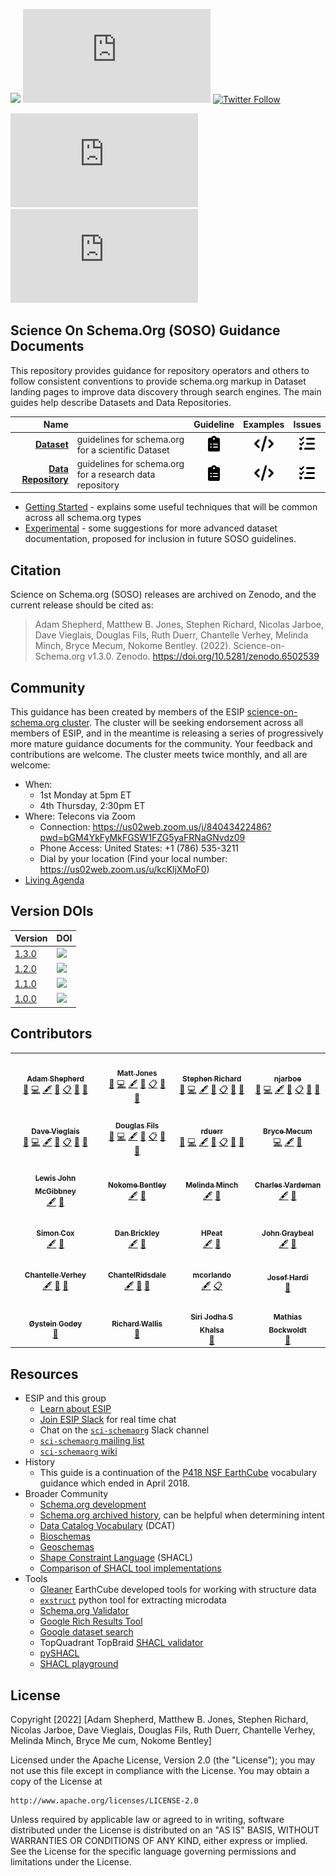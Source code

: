 <a id="top"></a>
[<img src ="https://zenodo.org/badge/DOI/10.5281/zenodo.6502539.svg"/>](https://doi.org/10.5281/zenodo.6502539) 
![GitHub release (latest by date)](https://img.shields.io/github/v/release/ESIPFed/science-on-schema.org)
[![Twitter Follow](https://img.shields.io/twitter/follow/ScienceOnSchema.svg?style=social&label=Follow)](https://twitter.com/ScienceOnSchema)

![GitHub last commit](https://img.shields.io/github/last-commit/ESIPFed/science-on-schema.org)
![GitHub contributors](https://img.shields.io/github/contributors/ESIPFed/science-on-schema.org)


<a id="guides"></a>
## Science On Schema.Org (SOSO) Guidance Documents ##

This repository provides guidance for repository operators and others to follow consistent conventions to provide schema.org markup in Dataset landing pages to improve data discovery through search engines. The main guides help describe Datasets and Data Repositories.

| Name | | Guideline | Examples | Issues |
| --:  | --- | :-: | :-: | :-: |
| __[Dataset](/guides/Dataset.md)__ | guidelines for schema.org for a scientific Dataset | [<img src="/assets/images/clipboard-list-solid.svg" height="25px"/>](/guides/Dataset.md) | [<img src="/assets/images/code-solid.svg" height="25px"/>](/examples/dataset) | [<img src="/assets/images/list-check-solid.svg" height="25px"/>](/issues?q=is%3Aissue+is%3Aopen+label%3ADataset) |
| __[Data Repository](/guides/DataRepository.md)__ | guidelines for schema.org for a research data repository | [<img src="/assets/images/clipboard-list-solid.svg" height="25px"/>](/guides/DataRepository.md) | [<img src="/assets/images/code-solid.svg" height="25px"/>](/examples/data-repository) | [<img src="/assets/images/list-check-solid.svg" height="25px"/>](/issues?q=is%3Aissue+is%3Aopen+label%3ADataRepository) |

* [Getting Started](/guides/GETTING-STARTED.md) - explains some useful techniques that will be common across all schema.org types
* [Experimental](/guides/Experimental.md) - some suggestions for more advanced dataset documentation, proposed for inclusion in future SOSO guidelines. 

## Citation

Science on Schema.org (SOSO) releases are archived on Zenodo, and the current release should be cited as:

>  Adam Shepherd, Matthew B. Jones, Stephen Richard,  Nicolas Jarboe, Dave Vieglais, Douglas Fils, Ruth Duerr, Chantelle Verhey, Melinda Minch, Bryce Mecum, Nokome Bentley. (2022). Science-on-Schema.org v1.3.0. Zenodo. https://doi.org/10.5281/zenodo.6502539

## Community 

This guidance has been created by members of the ESIP [science-on-schema.org cluster](http://wiki.esipfed.org/index.php/Schema.org_Cluster). The cluster will be seeking endorsement across all members of ESIP, and in the meantime is releasing a series of progressively more mature guidance documents for the community. Your feedback and contributions are welcome. The cluster meets twice monthly, and all are welcome:

- When: 
    - 1st Monday at 5pm ET
    - 4th Thursday, 2:30pm ET
- Where: Telecons via Zoom
    - Connection: https://us02web.zoom.us/j/84043422486?pwd=bGM4YkFyMkFGSW1FZG5yaFRNaGNvdz09
    - Phone Access: United States: +1 (786) 535-3211
    - Dial by your location (Find your local number: https://us02web.zoom.us/u/kcKljXMoF0)
- [Living Agenda](https://docs.google.com/document/d/1tIlDVnKeocO1E_SSbNaldv0avORfGFdmYDNk_3ub6ik/edit?ts=5d9ed12d)

## Version DOIs

| Version | DOI |
| ------------- | ------------- |
|[1.3.0](https://github.com/ESIPFed/science-on-schema.org/releases/tag/1.3.0)|[<img src="https://zenodo.org/badge/DOI/10.5281/zenodo.6502539.svg"/>](https://doi.org/10.5281/zenodo.6502539)|
|[1.2.0](https://github.com/ESIPFed/science-on-schema.org/releases/tag/1.2.0)|[<img src="https://zenodo.org/badge/DOI/10.5281/zenodo.4477164.svg"/>](https://doi.org/10.5281/zenodo.4477164)|
|[1.1.0](https://github.com/ESIPFed/science-on-schema.org/releases/tag/1.1.0)|[<img src="https://zenodo.org/badge/DOI/10.5281/zenodo.3736235.svg"/>](https://doi.org/10.5281/zenodo.3736235)|
|[1.0.0](https://github.com/ESIPFed/science-on-schema.org/releases/tag/1.0.0)|[<img src ="https://zenodo.org/badge/DOI/10.5281/zenodo.2628756.svg"/>](https://doi.org/10.5281/zenodo.2628756)|

## Contributors

<!-- ALL-CONTRIBUTORS-LIST:START - Do not remove or modify this section -->
<!-- prettier-ignore-start -->
<!-- markdownlint-disable -->
<table>
  <tr>
    <td align="center"><a href="https://www.whoi.edu/"><img src="https://avatars.githubusercontent.com/u/2117576?v=4?s=50" width="50px;" alt=""/><br /><sub><b>Adam Shepherd</b></sub></a><br /><a href="#design-ashepherd" title="Design">🎨</a> <a href="https://github.com/ESIPFed/science-on-schema/commits?author=ashepherd" title="Code">💻</a> <a href="#content-ashepherd" title="Content">🖋</a> <a href="https://github.com/ESIPFed/science-on-schema/commits?author=ashepherd" title="Documentation">📖</a> <a href="#eventOrganizing-ashepherd" title="Event Organizing">📋</a> <a href="#ideas-ashepherd" title="Ideas, Planning, & Feedback">🤔</a> <a href="#maintenance-ashepherd" title="Maintenance">🚧</a></td>
    <td align="center"><a href="http://matt.magisa.org/"><img src="https://avatars.githubusercontent.com/u/766407?v=4?s=50" width="50px;" alt=""/><br /><sub><b>Matt Jones</b></sub></a><br /><a href="#design-mbjones" title="Design">🎨</a> <a href="https://github.com/ESIPFed/science-on-schema/commits?author=mbjones" title="Code">💻</a> <a href="#content-mbjones" title="Content">🖋</a> <a href="https://github.com/ESIPFed/science-on-schema/commits?author=mbjones" title="Documentation">📖</a> <a href="#eventOrganizing-mbjones" title="Event Organizing">📋</a> <a href="#ideas-mbjones" title="Ideas, Planning, & Feedback">🤔</a> <a href="#maintenance-mbjones" title="Maintenance">🚧</a></td>
    <td align="center"><a href="http://lab.usgin.org/"><img src="https://avatars.githubusercontent.com/u/513380?v=4?s=50" width="50px;" alt=""/><br /><sub><b>Stephen Richard</b></sub></a><br /><a href="#design-smrgeoinfo" title="Design">🎨</a> <a href="https://github.com/ESIPFed/science-on-schema/commits?author=smrgeoinfo" title="Code">💻</a> <a href="#content-smrgeoinfo" title="Content">🖋</a> <a href="https://github.com/ESIPFed/science-on-schema/commits?author=smrgeoinfo" title="Documentation">📖</a> <a href="#eventOrganizing-smrgeoinfo" title="Event Organizing">📋</a> <a href="#ideas-smrgeoinfo" title="Ideas, Planning, & Feedback">🤔</a> <a href="#maintenance-smrgeoinfo" title="Maintenance">🚧</a></td>
    <td align="center"><a href="https://github.com/njarboe"><img src="https://avatars.githubusercontent.com/u/1278789?v=4?s=50" width="50px;" alt=""/><br /><sub><b>njarboe</b></sub></a><br /><a href="#design-njarboe" title="Design">🎨</a> <a href="https://github.com/ESIPFed/science-on-schema/commits?author=njarboe" title="Code">💻</a> <a href="#content-njarboe" title="Content">🖋</a> <a href="https://github.com/ESIPFed/science-on-schema/commits?author=njarboe" title="Documentation">📖</a> <a href="#eventOrganizing-njarboe" title="Event Organizing">📋</a> <a href="#ideas-njarboe" title="Ideas, Planning, & Feedback">🤔</a> <a href="#maintenance-njarboe" title="Maintenance">🚧</a></td>
  </tr>
  <tr>
    <td align="center"><a href="http://people.ku.edu/~vieglais"><img src="https://avatars.githubusercontent.com/u/605409?v=4?s=50" width="50px;" alt=""/><br /><sub><b>Dave Vieglais</b></sub></a><br /><a href="#design-datadavev" title="Design">🎨</a> <a href="https://github.com/ESIPFed/science-on-schema/commits?author=datadavev" title="Code">💻</a> <a href="#content-datadavev" title="Content">🖋</a> <a href="https://github.com/ESIPFed/science-on-schema/commits?author=datadavev" title="Documentation">📖</a> <a href="#eventOrganizing-datadavev" title="Event Organizing">📋</a> <a href="#ideas-datadavev" title="Ideas, Planning, & Feedback">🤔</a> <a href="#maintenance-datadavev" title="Maintenance">🚧</a></td>
    <td align="center"><a href="https://github.com/fils"><img src="https://avatars.githubusercontent.com/u/57170?v=4?s=50" width="50px;" alt=""/><br /><sub><b>Douglas Fils</b></sub></a><br /><a href="#design-fils" title="Design">🎨</a> <a href="https://github.com/ESIPFed/science-on-schema/commits?author=fils" title="Code">💻</a> <a href="#content-fils" title="Content">🖋</a> <a href="https://github.com/ESIPFed/science-on-schema/commits?author=fils" title="Documentation">📖</a> <a href="#eventOrganizing-fils" title="Event Organizing">📋</a> <a href="#ideas-fils" title="Ideas, Planning, & Feedback">🤔</a> <a href="#maintenance-fils" title="Maintenance">🚧</a></td>
    <td align="center"><a href="https://github.com/rduerr"><img src="https://avatars.githubusercontent.com/u/1544892?v=4?s=50" width="50px;" alt=""/><br /><sub><b>rduerr</b></sub></a><br /><a href="#design-rduerr" title="Design">🎨</a> <a href="https://github.com/ESIPFed/science-on-schema/commits?author=rduerr" title="Code">💻</a> <a href="#content-rduerr" title="Content">🖋</a> <a href="https://github.com/ESIPFed/science-on-schema/commits?author=rduerr" title="Documentation">📖</a> <a href="#eventOrganizing-rduerr" title="Event Organizing">📋</a> <a href="#ideas-rduerr" title="Ideas, Planning, & Feedback">🤔</a> <a href="#maintenance-rduerr" title="Maintenance">🚧</a></td>
    <td align="center"><a href="https://brycemecum.com/"><img src="https://avatars.githubusercontent.com/u/563?v=4?s=50" width="50px;" alt=""/><br /><sub><b>Bryce Mecum</b></sub></a><br /><a href="https://github.com/ESIPFed/science-on-schema/commits?author=amoeba" title="Code">💻</a> <a href="#content-amoeba" title="Content">🖋</a> <a href="https://github.com/ESIPFed/science-on-schema/commits?author=amoeba" title="Documentation">📖</a></td>
  </tr>
  <tr>
    <td align="center"><a href="http://people.apache.org/keys/committer/lewismc"><img src="https://avatars.githubusercontent.com/u/1165719?v=4?s=50" width="50px;" alt=""/><br /><sub><b>Lewis John McGibbney</b></sub></a><br /><a href="#content-lewismc" title="Content">🖋</a> <a href="https://github.com/ESIPFed/science-on-schema/commits?author=lewismc" title="Documentation">📖</a></td>
    <td align="center"><a href="https://github.com/nokome"><img src="https://avatars.githubusercontent.com/u/1152336?v=4?s=50" width="50px;" alt=""/><br /><sub><b>Nokome Bentley</b></sub></a><br /><a href="#content-nokome" title="Content">🖋</a> <a href="https://github.com/ESIPFed/science-on-schema/commits?author=nokome" title="Documentation">📖</a></td>
    <td align="center"><a href="http://melindaminch.com/"><img src="https://avatars.githubusercontent.com/u/547883?v=4?s=50" width="50px;" alt=""/><br /><sub><b>Melinda Minch</b></sub></a><br /><a href="#content-nein09" title="Content">🖋</a> <a href="https://github.com/ESIPFed/science-on-schema/commits?author=nein09" title="Documentation">📖</a></td>
    <td align="center"><a href="https://github.com/charlesvardeman"><img src="https://avatars.githubusercontent.com/u/64625?v=4?s=50" width="50px;" alt=""/><br /><sub><b>Charles Vardeman</b></sub></a><br /><a href="#content-charlesvardeman" title="Content">🖋</a> <a href="https://github.com/ESIPFed/science-on-schema/commits?author=charlesvardeman" title="Documentation">📖</a></td>
  </tr>
  <tr>
    <td align="center"><a href="http://people.csiro.au/C/S/Simon-Cox"><img src="https://avatars.githubusercontent.com/u/608303?v=4?s=50" width="50px;" alt=""/><br /><sub><b>Simon Cox</b></sub></a><br /><a href="#content-dr-shorthair" title="Content">🖋</a> <a href="https://github.com/ESIPFed/science-on-schema/commits?author=dr-shorthair" title="Documentation">📖</a></td>
    <td align="center"><a href="https://danbri.org/"><img src="https://avatars.githubusercontent.com/u/170265?v=4?s=50" width="50px;" alt=""/><br /><sub><b>Dan Brickley</b></sub></a><br /><a href="#content-danbri" title="Content">🖋</a> <a href="https://github.com/ESIPFed/science-on-schema/commits?author=danbri" title="Documentation">📖</a></td>
    <td align="center"><a href="https://github.com/HPeat"><img src="https://avatars.githubusercontent.com/u/57996021?v=4?s=50" width="50px;" alt=""/><br /><sub><b>HPeat</b></sub></a><br /><a href="#content-HPeat" title="Content">🖋</a> <a href="https://github.com/ESIPFed/science-on-schema/commits?author=HPeat" title="Documentation">📖</a></td>
    <td align="center"><a href="http://www.linkedin.com/in/johngraybeal/"><img src="https://avatars.githubusercontent.com/u/1266896?v=4?s=50" width="50px;" alt=""/><br /><sub><b>John Graybeal</b></sub></a><br /><a href="#content-graybeal" title="Content">🖋</a> <a href="https://github.com/ESIPFed/science-on-schema/commits?author=graybeal" title="Documentation">📖</a></td>
  </tr>
  <tr>
    <td align="center"><a href="https://github.com/chantelleverhey"><img src="https://avatars.githubusercontent.com/u/70176780?v=4?s=50" width="50px;" alt=""/><br /><sub><b>Chantelle Verhey</b></sub></a><br /><a href="#content-chantelleverhey" title="Content">🖋</a> <a href="https://github.com/ESIPFed/science-on-schema/commits?author=chantelleverhey" title="Documentation">📖</a> <a href="#ideas-chantelleverhey" title="Ideas, Planning, & Feedback">🤔</a></td>
    <td align="center"><a href="https://github.com/ChantelRidsdale"><img src="https://avatars.githubusercontent.com/u/75498385?v=4?s=50" width="50px;" alt=""/><br /><sub><b>ChantelRidsdale</b></sub></a><br /><a href="#content-ChantelRidsdale" title="Content">🖋</a> <a href="https://github.com/ESIPFed/science-on-schema/commits?author=ChantelRidsdale" title="Documentation">📖</a> <a href="#ideas-ChantelRidsdale" title="Ideas, Planning, & Feedback">🤔</a></td>
    <td align="center"><a href="https://github.com/mcorlando"><img src="https://avatars.githubusercontent.com/u/8259475?v=4?s=50" width="50px;" alt=""/><br /><sub><b>mcorlando</b></sub></a><br /><a href="#content-mcorlando" title="Content">🖋</a> <a href="#eventOrganizing-mcorlando" title="Event Organizing">📋</a></td>
    <td align="center"><a href="https://github.com/johardi"><img src="https://avatars.githubusercontent.com/u/5062950?v=4?s=50" width="50px;" alt=""/><br /><sub><b>Josef Hardi</b></sub></a><br /><a href="#ideas-johardi" title="Ideas, Planning, & Feedback">🤔</a></td>
  </tr>
  <tr>
    <td align="center"><a href="https://github.com/steingod"><img src="https://avatars.githubusercontent.com/u/5928452?v=4?s=50" width="50px;" alt=""/><br /><sub><b>Øystein Godøy</b></sub></a><br /><a href="#ideas-steingod" title="Ideas, Planning, & Feedback">🤔</a></td>
    <td align="center"><a href="https://github.com/RichardWallis"><img src="https://avatars.githubusercontent.com/u/13315406?v=4?s=50" width="50px;" alt=""/><br /><sub><b>Richard Wallis</b></sub></a><br /><a href="#ideas-RichardWallis" title="Ideas, Planning, & Feedback">🤔</a></td>
    <td align="center"><a href="http://cires.colorado.edu/~khalsa/"><img src="https://avatars.githubusercontent.com/u/10770264?v=4?s=50" width="50px;" alt=""/><br /><sub><b>Siri Jodha S Khalsa</b></sub></a><br /><a href="#ideas-sjskhalsa" title="Ideas, Planning, & Feedback">🤔</a></td>
    <td align="center"><a href="https://github.com/mathiasbockwoldt"><img src="https://avatars.githubusercontent.com/u/8100468?v=4?s=50" width="50px;" alt=""/><br /><sub><b>Mathias Bockwoldt</b></sub></a><br /><a href="#ideas-mathiasbockwoldt" title="Ideas, Planning, & Feedback">🤔</a></td>
  </tr>
</table>

<!-- markdownlint-restore -->
<!-- prettier-ignore-end -->

<!-- ALL-CONTRIBUTORS-LIST:END -->
<!-- ALL-CONTRIBUTORS-LIST:END -->

## Resources

* ESIP and this group
  * [Learn about ESIP](https://www.esipfed.org/)
  * [Join ESIP Slack](https://esip-slack-invite.herokuapp.com/) for real time chat
  * Chat on the [`sci-schemaorg`](https://esip-all.slack.com/archives/sci-schemaorg) Slack channel
  * [`sci-schemaorg` mailing list](https://lists.esipfed.org/mailman/listinfo/esip-schema-dot-org)
  * [`sci-schemaorg` wiki](http://wiki.esipfed.org/index.php/Schema.org_Cluster)
* History
  * This guide is a continuation of the [P418 NSF EarthCube](https://github.com/earthcubearchitecture-project418/p418Vocabulary) vocabulary guidance which ended in April 2018.
* Broader Community
  * [Schema.org development](https://github.com/schemaorg/schemaorg)
  * [Schema.org archived history](https://www.w3.org/wiki/index.php?title=WebSchemas/SchemaDotOrgProposalsArchive#2011-2014_Proposals_for_Schema.org), can be helpful when determining intent
  * [Data Catalog Vocabulary](https://www.w3.org/TR/vocab-dcat/) (DCAT)
  * [Bioschemas](https://bioschemas.org/)
  * [Geoschemas](https://geoschemas.org/)
  * [Shape Constraint Language](https://www.w3.org/TR/shacl/) (SHACL)
  * [Comparison of SHACL tool implementations](https://w3c.github.io/data-shapes/data-shapes-test-suite/#validate-rdf-data-tests)
* Tools
  * [Gleaner](https://gleaner.io) EarthCube developed tools for working with structure data 
  * [`exstruct`](https://github.com/scrapinghub/extruct) python tool for extracting microdata
  * [Schema.org Validator](https://validator.schema.org/)
  * [Google Rich Results Tool](https://search.google.com/test/rich-results)
  * [Google dataset search](https://toolbox.google.com/datasetsearch)
  * TopQuadrant TopBraid [SHACL validator](https://github.com/TopQuadrant/shacl)
  * [pySHACL](https://github.com/RDFLib/pySHACL)
  * [SHACL playground](https://shacl.org/playground/)

## License

Copyright [2022] [Adam Shepherd, Matthew B. Jones, Stephen Richard,  Nicolas Jarboe, Dave Vieglais, Douglas Fils, Ruth Duerr, Chantelle Verhey, Melinda Minch, Bryce Me    cum, Nokome Bentley]

Licensed under the Apache License, Version 2.0 (the "License");
you may not use this file except in compliance with the License.
You may obtain a copy of the License at

    http://www.apache.org/licenses/LICENSE-2.0

Unless required by applicable law or agreed to in writing, software
distributed under the License is distributed on an "AS IS" BASIS,
WITHOUT WARRANTIES OR CONDITIONS OF ANY KIND, either express or implied.
See the License for the specific language governing permissions and
limitations under the License.

